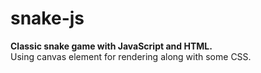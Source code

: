 # snake-js
 <b>Classic snake game with JavaScript and HTML.</b><br/>
 Using canvas element for rendering along with some CSS.
